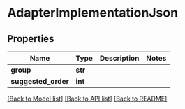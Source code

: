 # AdapterImplementationJson

## Properties
Name | Type | Description | Notes
------------ | ------------- | ------------- | -------------
**group** | **str** |  | 
**suggested_order** | **int** |  | 

[[Back to Model list]](../README.md#documentation-for-models) [[Back to API list]](../README.md#documentation-for-api-endpoints) [[Back to README]](../README.md)


